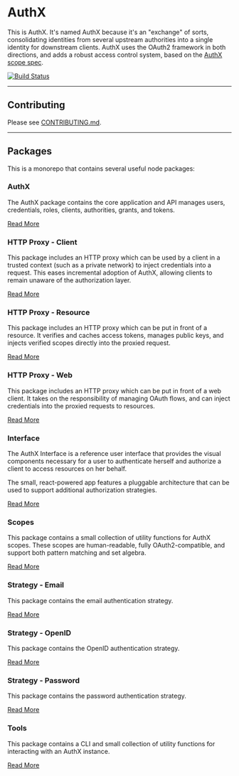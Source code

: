 # AuthX

This is AuthX. It's named AuthX because it's an "exchange" of sorts, consolidating identities from several upstream authorities into a single identity for downstream clients. AuthX uses the OAuth2 framework in both directions, and adds a robust access control system, based on the [AuthX scope spec](packages/scopes#README.md).

[![Build Status](https://travis-ci.org/the-control-group/authx.svg?branch=master)](https://travis-ci.org/the-control-group/authx)

---

## Contributing

Please see [CONTRIBUTING.md](./CONTRIBUTING.md).

---

## Packages

This is a monorepo that contains several useful node packages:

### AuthX

The AuthX package contains the core application and API manages users, credentials, roles, clients, authorities, grants, and tokens.

[Read More](packages/authx#README.md)

### HTTP Proxy - Client

This package includes an HTTP proxy which can be used by a client in a trusted context (such as a private network) to inject credentials into a request. This eases incremental adoption of AuthX, allowing clients to remain unaware of the authorization layer.

[Read More](packages/http-proxy-client#README.md)

### HTTP Proxy - Resource

This package includes an HTTP proxy which can be put in front of a resource. It verifies and caches access tokens, manages public keys, and injects verified scopes directly into the proxied request.

[Read More](packages/http-proxy-resource#README.md)

### HTTP Proxy - Web

This package includes an HTTP proxy which can be put in front of a web client. It takes on the responsibility of managing OAuth flows, and can inject credentials into the proxied requests to resources.

[Read More](packages/http-proxy-web#README.md)

### Interface

The AuthX Interface is a reference user interface that provides the visual components necessary for a user to authenticate herself and authorize a client to access resources on her behalf.

The small, react-powered app features a pluggable architecture that can be used to support additional authorization strategies.

[Read More](packages/interface#README.md)

### Scopes

This package contains a small collection of utility functions for AuthX scopes. These scopes are human-readable, fully OAuth2-compatible, and support both pattern matching and set algebra.

[Read More](packages/scopes#README.md)

### Strategy - Email

This package contains the email authentication strategy.

[Read More](packages/strategy-email#README.md)

### Strategy - OpenID

This package contains the OpenID authentication strategy.

[Read More](packages/strategy-openid#README.md)

### Strategy - Password

This package contains the password authentication strategy.

[Read More](packages/strategy-password#README.md)

### Tools

This package contains a CLI and small collection of utility functions for interacting with an AuthX instance.

[Read More](packages/tools#README.md)
